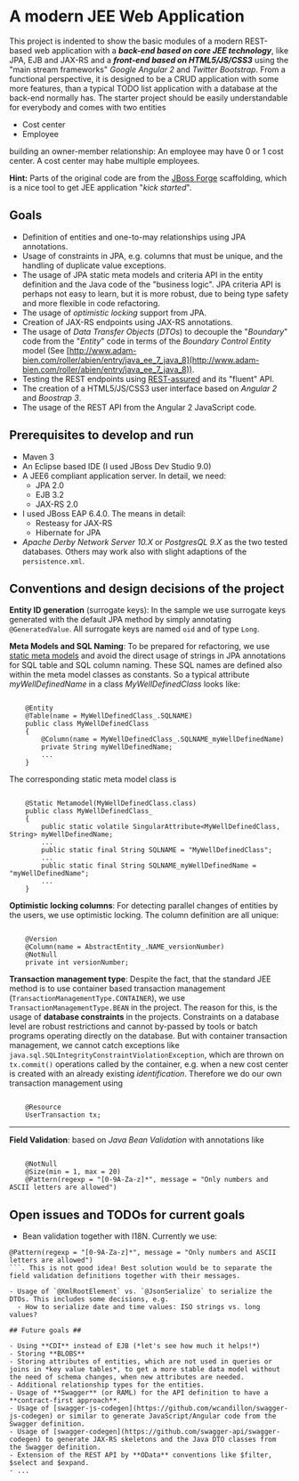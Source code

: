 # A modern JEE Web Application #

This project is indented to show the basic modules of a modern REST-based web application with a ***back-end based on core JEE technology***, like JPA, EJB and JAX-RS and a ***front-end based on HTML5/JS/CSS3*** using the "main stream frameworks" *Google Angular 2* and *Twitter Bootstrap*. From a functional perspective, it is designed to be a CRUD application with some more features, than a typical TODO list application with a database at the back-end normally has. The starter project should be easily understandable for everybody and comes with two entities

- Cost center
- Employee

building an owner-member relationship: An employee may have 0 or 1 cost center. A cost center may habe multiple employees. 

**Hint:** Parts of the original code are from the [JBoss Forge](http://forge.jboss.org/) scaffolding, which is a nice tool to get JEE application "*kick started*".

## Goals ##

- Definition of entities and one-to-may relationships using JPA annotations.
- Usage of constraints in JPA, e.g. columns that must be unique, and the handling of duplicate value exceptions.
- The usage of JPA static meta models and criteria API in the entity definition and the Java code of the "business logic". JPA criteria API is perhaps not easy to learn, but it is more robust, due to being type safety and more flexible in code refactoring.
- The usage of *optimistic locking* support from JPA. 
- Creation of JAX-RS endpoints using JAX-RS annotations.
- The usage of *Data Transfer Objects* (*DTOs*) to decouple the "*Boundary*" code from the "*Entity*" code in terms of the *Boundary Control Entity* model (See [http://www.adam-bien.com/roller/abien/entry/java_ee_7_java_8](http://www.adam-bien.com/roller/abien/entry/java_ee_7_java_8)).
- Testing the REST endpoints using [REST-assured](https://github.com/jayway/rest-assured) and its "fluent" API.
- The creation of a HTML5/JS/CSS3 user interface based on *Angular 2* and *Boostrap 3*.
- The usage of the REST API from the Angular 2 JavaScript code.

## Prerequisites to develop and run ##
- Maven 3
- An Eclipse based IDE (I used JBoss Dev Studio 9.0)
- A JEE6 compliant application server. In detail, we need:
  - JPA 2.0
  - EJB 3.2
  - JAX-RS 2.0
- I used JBoss EAP 6.4.0. The means in detail:
  - Resteasy for JAX-RS
  - Hibernate for JPA 
- *Apache Derby Network Server 10.X* or *PostgresQL 9.X* as the two tested databases. Others may work also with slight adaptions of the `persistence.xml`.

## Conventions and design decisions of the project ##

**Entity ID generation** (surrogate keys): In the sample we use surrogate keys generated with the default JPA method by simply annotating ```@GeneratedValue```. All surrogate keys are named ```oid``` and of type ```Long```.

**Meta Models and SQL Naming**: To be prepared for refactoring, we use [static meta models](http://docs.oracle.com/javaee/6/tutorial/doc/gjiup.html) and avoid the direct usage of strings in JPA annotations for SQL table and SQL column naming. These SQL names are defined also within the meta model classes as constants. So a typical attribute *myWellDefinedName* in a class *MyWellDefinedClass* looks like:

```

	@Entity
	@Table(name = MyWellDefinedClass_.SQLNAME)
	public class MyWellDefinedClass
	{ 
		@Column(name = MyWellDefinedClass_.SQLNAME_myWellDefinedName)
		private String myWellDefinedName;
		...
	}
```

The corresponding static meta model class is

```

	@Static Metamodel(MyWellDefinedClass.class)
	public class MyWellDefinedClass_
	{ 
		public static volatile SingularAttribute<MyWellDefinedClass, String> myWellDefinedName;
		...
		public static final String SQLNAME = "MyWellDefinedClass";
		...
		public static final String SQLNAME_myWellDefinedName = "myWellDefinedName";
		...
	}
```

**Optimistic locking columns**: For detecting parallel changes of entities by the users, we use optimistic locking. The column definition are all unique:

```

    @Version
	@Column(name = AbstractEntity_.NAME_versionNumber)
	@NotNull
	private int versionNumber;
```

**Transaction management type**: Despite the fact, that the standard JEE method is to use container based transaction management (`TransactionManagementType.CONTAINER`), we use `TransactionManagementType.BEAN` in the project. The reason for this, is the usage of **database constraints** in the projects. Constraints on a database level are robust restrictions and cannot by-passed by tools or batch programs operating directly on the database. But with container transaction management, we cannot catch exceptions like `java.sql.SQLIntegrityConstraintViolationException`, which are thrown on `tx.commit()` operations called by the container, e.g. when a new cost center is created with an already existing *identification*. Therefore we do our own transaction management using

```

    @Resource
    UserTransaction tx;
```
****
**Field Validation**: based on *Java Bean Validation* with annotations like

```

    @NotNull
	@Size(min = 1, max = 20)
	@Pattern(regexp = "[0-9A-Za-z]*", message = "Only numbers and ASCII letters are allowed") 
```


## Open issues and TODOs for current goals ##

- Bean validation together with I18N. Currently we use:
```
@Pattern(regexp = "[0-9A-Za-z]*", message = "Only numbers and ASCII letters are allowed")
```. This is not good idea! Best solution would be to separate the field validation definitions together with their messages.

- Usage of `@XmlRootElement` vs. `@JsonSerialize` to serialize the DTOs. This includes some decisions, e.g.
  - How to serialize date and time values: ISO strings vs. long values?

## Future goals ##

- Using **CDI** instead of EJB (*let's see how much it helps!*)
- Storing **BLOBS**
- Storing attributes of entities, which are not used in queries or joins in *key value tables*, to get a more stable data model without the need of schema changes, when new attributes are needed.
- Additional relationship types for the entities.
- Usage of **Swagger** (or RAML) for the API definition to have a **contract-first approach**.
- Usage of [swagger-js-codegen](https://github.com/wcandillon/swagger-js-codegen) or similar to generate JavaScript/Angular code from the Swagger definition.
- Usage of [swagger-codegen](https://github.com/swagger-api/swagger-codegen) to generate JAX-RS skeletons and the Java DTO classes from the Swagger definition.
- Extension of the REST API by **OData** conventions like $filter, $select and $expand. 
- ...


